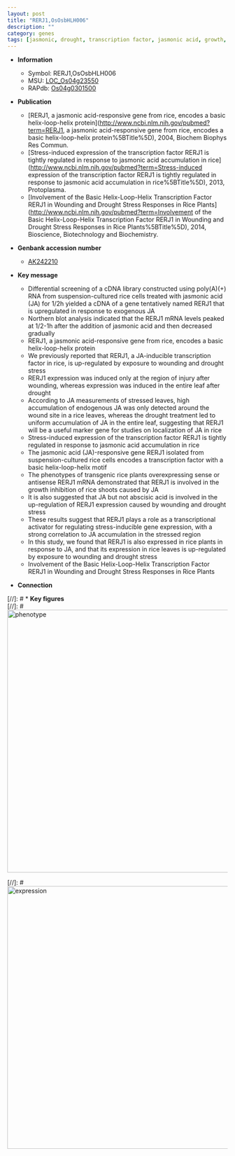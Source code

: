```yaml
---
layout: post
title: "RERJ1,OsOsbHLH006"
description: ""
category: genes
tags: [jasmonic, drought, transcription factor, jasmonic acid, growth,  ja , leaf, shoot]
---
```


* **Information**  
    + Symbol: RERJ1,OsOsbHLH006  
    + MSU: [LOC_Os04g23550](http://rice.plantbiology.msu.edu/cgi-bin/ORF_infopage.cgi?orf=LOC_Os04g23550)  
    + RAPdb: [Os04g0301500](http://rapdb.dna.affrc.go.jp/viewer/gbrowse_details/irgsp1?name=Os04g0301500)  

* **Publication**  
    + [RERJ1, a jasmonic acid-responsive gene from rice, encodes a basic helix-loop-helix protein](http://www.ncbi.nlm.nih.gov/pubmed?term=RERJ1, a jasmonic acid-responsive gene from rice, encodes a basic helix-loop-helix protein%5BTitle%5D), 2004, Biochem Biophys Res Commun.
    + [Stress-induced expression of the transcription factor RERJ1 is tightly regulated in response to jasmonic acid accumulation in rice](http://www.ncbi.nlm.nih.gov/pubmed?term=Stress-induced expression of the transcription factor RERJ1 is tightly regulated in response to jasmonic acid accumulation in rice%5BTitle%5D), 2013, Protoplasma.
    + [Involvement of the Basic Helix-Loop-Helix Transcription Factor RERJ1 in Wounding and Drought Stress Responses in Rice Plants](http://www.ncbi.nlm.nih.gov/pubmed?term=Involvement of the Basic Helix-Loop-Helix Transcription Factor RERJ1 in Wounding and Drought Stress Responses in Rice Plants%5BTitle%5D), 2014, Bioscience, Biotechnology and Biochemistry.

* **Genbank accession number**  
    + [AK242210](http://www.ncbi.nlm.nih.gov/nuccore/AK242210)

* **Key message**  
    + Differential screening of a cDNA library constructed using poly(A)(+) RNA from suspension-cultured rice cells treated with jasmonic acid (JA) for 1/2h yielded a cDNA of a gene tentatively named RERJ1 that is upregulated in response to exogenous JA
    + Northern blot analysis indicated that the RERJ1 mRNA levels peaked at 1/2-1h after the addition of jasmonic acid and then decreased gradually
    + RERJ1, a jasmonic acid-responsive gene from rice, encodes a basic helix-loop-helix protein
    + We previously reported that RERJ1, a JA-inducible transcription factor in rice, is up-regulated by exposure to wounding and drought stress
    + RERJ1 expression was induced only at the region of injury after wounding, whereas expression was induced in the entire leaf after drought
    + According to JA measurements of stressed leaves, high accumulation of endogenous JA was only detected around the wound site in a rice leaves, whereas the drought treatment led to uniform accumulation of JA in the entire leaf, suggesting that RERJ1 will be a useful marker gene for studies on localization of JA in rice
    + Stress-induced expression of the transcription factor RERJ1 is tightly regulated in response to jasmonic acid accumulation in rice
    + The jasmonic acid (JA)-responsive gene RERJ1 isolated from suspension-cultured rice cells encodes a transcription factor with a basic helix-loop-helix motif
    + The phenotypes of transgenic rice plants overexpressing sense or antisense RERJ1 mRNA demonstrated that RERJ1 is involved in the growth inhibition of rice shoots caused by JA
    + It is also suggested that JA but not abscisic acid is involved in the up-regulation of RERJ1 expression caused by wounding and drought stress
    + These results suggest that RERJ1 plays a role as a transcriptional activator for regulating stress-inducible gene expression, with a strong correlation to JA accumulation in the stressed region
    + In this study, we found that RERJ1 is also expressed in rice plants in response to JA, and that its expression in rice leaves is up-regulated by exposure to wounding and drought stress
    + Involvement of the Basic Helix-Loop-Helix Transcription Factor RERJ1 in Wounding and Drought Stress Responses in Rice Plants

* **Connection**  

[//]: # * **Key figures**  
[//]: # <img src="http://funRiceGenes.github.io/images/RERJ1.pheno.png" alt="phenotype"  style="width: 600px;"/>

[//]: # <img src="http://funRiceGenes.github.io/images/RERJ1.exp.png" alt="expression"  style="width: 600px;"/>


